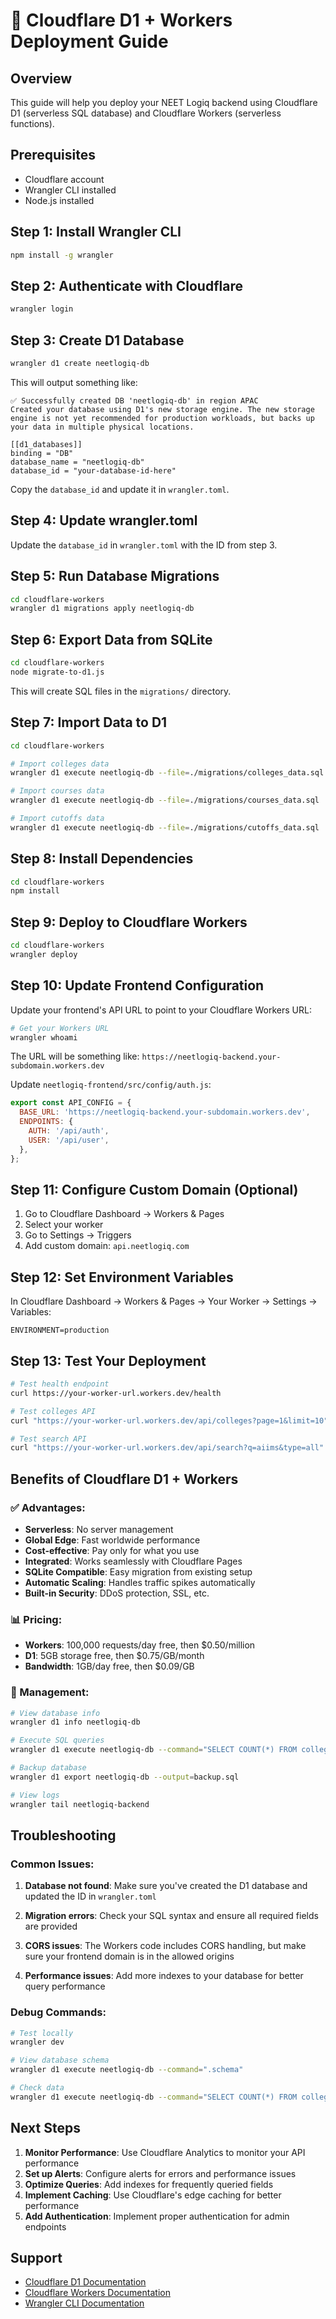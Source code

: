 # 🚀 Cloudflare D1 + Workers Deployment Guide

## Overview
This guide will help you deploy your NEET Logiq backend using Cloudflare D1 (serverless SQL database) and Cloudflare Workers (serverless functions).

## Prerequisites
- Cloudflare account
- Wrangler CLI installed
- Node.js installed

## Step 1: Install Wrangler CLI

```bash
npm install -g wrangler
```

## Step 2: Authenticate with Cloudflare

```bash
wrangler login
```

## Step 3: Create D1 Database

```bash
wrangler d1 create neetlogiq-db
```

This will output something like:
```
✅ Successfully created DB 'neetlogiq-db' in region APAC
Created your database using D1's new storage engine. The new storage engine is not yet recommended for production workloads, but backs up your data in multiple physical locations.

[[d1_databases]]
binding = "DB"
database_name = "neetlogiq-db"
database_id = "your-database-id-here"
```

Copy the `database_id` and update it in `wrangler.toml`.

## Step 4: Update wrangler.toml

Update the `database_id` in `wrangler.toml` with the ID from step 3.

## Step 5: Run Database Migrations

```bash
cd cloudflare-workers
wrangler d1 migrations apply neetlogiq-db
```

## Step 6: Export Data from SQLite

```bash
cd cloudflare-workers
node migrate-to-d1.js
```

This will create SQL files in the `migrations/` directory.

## Step 7: Import Data to D1

```bash
cd cloudflare-workers

# Import colleges data
wrangler d1 execute neetlogiq-db --file=./migrations/colleges_data.sql

# Import courses data
wrangler d1 execute neetlogiq-db --file=./migrations/courses_data.sql

# Import cutoffs data
wrangler d1 execute neetlogiq-db --file=./migrations/cutoffs_data.sql
```

## Step 8: Install Dependencies

```bash
cd cloudflare-workers
npm install
```

## Step 9: Deploy to Cloudflare Workers

```bash
cd cloudflare-workers
wrangler deploy
```

## Step 10: Update Frontend Configuration

Update your frontend's API URL to point to your Cloudflare Workers URL:

```bash
# Get your Workers URL
wrangler whoami
```

The URL will be something like: `https://neetlogiq-backend.your-subdomain.workers.dev`

Update `neetlogiq-frontend/src/config/auth.js`:
```javascript
export const API_CONFIG = {
  BASE_URL: 'https://neetlogiq-backend.your-subdomain.workers.dev',
  ENDPOINTS: {
    AUTH: '/api/auth',
    USER: '/api/user',
  },
};
```

## Step 11: Configure Custom Domain (Optional)

1. Go to Cloudflare Dashboard → Workers & Pages
2. Select your worker
3. Go to Settings → Triggers
4. Add custom domain: `api.neetlogiq.com`

## Step 12: Set Environment Variables

In Cloudflare Dashboard → Workers & Pages → Your Worker → Settings → Variables:

```
ENVIRONMENT=production
```

## Step 13: Test Your Deployment

```bash
# Test health endpoint
curl https://your-worker-url.workers.dev/health

# Test colleges API
curl "https://your-worker-url.workers.dev/api/colleges?page=1&limit=10"

# Test search API
curl "https://your-worker-url.workers.dev/api/search?q=aiims&type=all"
```

## Benefits of Cloudflare D1 + Workers

### ✅ Advantages:
- **Serverless**: No server management
- **Global Edge**: Fast worldwide performance
- **Cost-effective**: Pay only for what you use
- **Integrated**: Works seamlessly with Cloudflare Pages
- **SQLite Compatible**: Easy migration from existing setup
- **Automatic Scaling**: Handles traffic spikes automatically
- **Built-in Security**: DDoS protection, SSL, etc.

### 📊 Pricing:
- **Workers**: 100,000 requests/day free, then $0.50/million
- **D1**: 5GB storage free, then $0.75/GB/month
- **Bandwidth**: 1GB/day free, then $0.09/GB

### 🔧 Management:

```bash
# View database info
wrangler d1 info neetlogiq-db

# Execute SQL queries
wrangler d1 execute neetlogiq-db --command="SELECT COUNT(*) FROM colleges"

# Backup database
wrangler d1 export neetlogiq-db --output=backup.sql

# View logs
wrangler tail neetlogiq-backend
```

## Troubleshooting

### Common Issues:

1. **Database not found**: Make sure you've created the D1 database and updated the ID in `wrangler.toml`

2. **Migration errors**: Check your SQL syntax and ensure all required fields are provided

3. **CORS issues**: The Workers code includes CORS handling, but make sure your frontend domain is in the allowed origins

4. **Performance issues**: Add more indexes to your database for better query performance

### Debug Commands:

```bash
# Test locally
wrangler dev

# View database schema
wrangler d1 execute neetlogiq-db --command=".schema"

# Check data
wrangler d1 execute neetlogiq-db --command="SELECT COUNT(*) FROM colleges"
```

## Next Steps

1. **Monitor Performance**: Use Cloudflare Analytics to monitor your API performance
2. **Set up Alerts**: Configure alerts for errors and performance issues
3. **Optimize Queries**: Add indexes for frequently queried fields
4. **Implement Caching**: Use Cloudflare's edge caching for better performance
5. **Add Authentication**: Implement proper authentication for admin endpoints

## Support

- [Cloudflare D1 Documentation](https://developers.cloudflare.com/d1/)
- [Cloudflare Workers Documentation](https://developers.cloudflare.com/workers/)
- [Wrangler CLI Documentation](https://developers.cloudflare.com/workers/wrangler/)
